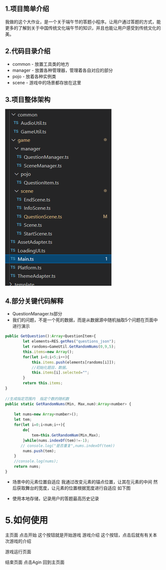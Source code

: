## 1.项目简单介绍
我做的这个大作业，是一个关于端午节的答题小程序。让用户通过答题的方式，能更多的了解到关于中国传统文化端午节的知识，并且也能让用户感受到传统文化的美。
## 2.代码目录介绍
- common
        -  放置工具类的地方
- manager
        -  放置各种管理器，管理着各自对应的部分
- pojo
        -  放着各种实例类
- scene
        -  游戏中的场景都存放在这里

## 3.项目整体架构
![1](https://github.com/PaperFly-web/asset/blob/master/img/egret_game/1.png?raw=true)
## 4.部分关键代码解释
- QuestionManager.ts部分
-  我们的问题，不是一个死的数据，而是从数据源中随机抽取5个问题在页面中进行演示
```javaScript
public GetQuestion():Array<QuestionItem>{
        let elements=RES.getRes("questions_json");
        let randoms=GameUtil.GetRandomNums(0,9,5);
        this.items=new Array();
        for(let i=0;i<5;i++){
            this.items.push(elements[randoms[i]]);
            //初始化题目，数据。
            this.items[i].selected="";
        }
        return this.items;
}

//生成指定范围内  指定个数的随机数
public static GetRandomNums(Min, Max,num):Array<number> {
    
    let nums=new Array<number>();
    let tem;
    for(let i=0;i<num;i++){
        do{
            tem=this.GetRandomNum(Min,Max);
        }while(nums.indexOf(tem)!=-1);
       // console.log("是否重复",nums.indexOf(tem))
        nums.push(tem);
    }
    //console.log(nums);
    return nums;
}
```

- 场景中的元素位置自适应
    我通过改变元素的锚点位置，让其在元素的中间
    然后获取舞台的宽度，让元素的位置根据宽度进行自适应
    如下图

- 使用本地存储，记录用户的答题最高历史记录
# 5.如何使用
主页面
点击开始   这个按钮就是开始游戏
游戏介绍  这个按钮，点击后就有有关本次游戏的介绍

游戏运行页面

结束页面
点击Agin   回到主页面

